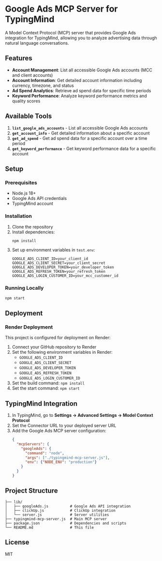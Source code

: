 # Google Ads MCP Server for TypingMind

A Model Context Protocol (MCP) server that provides Google Ads integration for TypingMind, allowing you to analyze advertising data through natural language conversations.

## Features

- **Account Management**: List all accessible Google Ads accounts (MCC and client accounts)
- **Account Information**: Get detailed account information including currency, timezone, and status
- **Ad Spend Analytics**: Retrieve ad spend data for specific time periods
- **Keyword Performance**: Analyze keyword performance metrics and quality scores

## Available Tools

1. **`list_google_ads_accounts`** - List all accessible Google Ads accounts
2. **`get_account_info`** - Get detailed information about a specific account
3. **`get_ad_spend`** - Get ad spend data for a specific account over a time period
4. **`get_keyword_performance`** - Get keyword performance data for a specific account

## Setup

### Prerequisites

- Node.js 18+ 
- Google Ads API credentials
- TypingMind account

### Installation

1. Clone the repository
2. Install dependencies:
   ```bash
   npm install
   ```
3. Set up environment variables in `test.env`:
   ```
   GOOGLE_ADS_CLIENT_ID=your_client_id
   GOOGLE_ADS_CLIENT_SECRET=your_client_secret
   GOOGLE_ADS_DEVELOPER_TOKEN=your_developer_token
   GOOGLE_ADS_REFRESH_TOKEN=your_refresh_token
   GOOGLE_ADS_LOGIN_CUSTOMER_ID=your_mcc_customer_id
   ```

### Running Locally

```bash
npm start
```

## Deployment

### Render Deployment

This project is configured for deployment on Render:

1. Connect your GitHub repository to Render
2. Set the following environment variables in Render:
   - `GOOGLE_ADS_CLIENT_ID`
   - `GOOGLE_ADS_CLIENT_SECRET`
   - `GOOGLE_ADS_DEVELOPER_TOKEN`
   - `GOOGLE_ADS_REFRESH_TOKEN`
   - `GOOGLE_ADS_LOGIN_CUSTOMER_ID`
3. Set the build command: `npm install`
4. Set the start command: `npm start`

## TypingMind Integration

1. In TypingMind, go to **Settings → Advanced Settings → Model Context Protocol**
2. Set the Connector URL to your deployed server URL
3. Add the Google Ads MCP server configuration:
   ```json
   {
     "mcpServers": {
       "googleAds": {
         "command": "node",
         "args": ["./typingmind-mcp-server.js"],
         "env": {"NODE_ENV": "production"}
       }
     }
   }
   ```

## Project Structure

```
├── lib/
│   ├── googleAds.js          # Google Ads API integration
│   ├── clickUp.js            # ClickUp integration
│   └── server.js             # Server utilities
├── typingmind-mcp-server.js  # Main MCP server
├── package.json              # Dependencies and scripts
└── README.md                 # This file
```

## License

MIT
